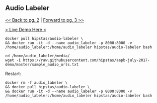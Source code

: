 

## Audio Labeler

[<< Back to pg. 2](https://github.com/hipstas/aapb-july-2017-demo/blob/master/02_attk.utils_demo.ipynb) \| [Forward to pg. 3 >>](https://github.com/hipstas/aapb-july-2017-demo/blob/master/03_attk.utils_demo.ipynb)

[> Live Demo Here <](http://138.68.247.106:8000/)

```
docker pull hipstas/audio-labeler \
&& docker run -it -d --name audio_labeler -p 8000:8000 -v /home/audio_labeler:/home/audio_labeler hipstas/audio-labeler bash
```

```
cd /home/audio_labeler/media/
wget -i https://raw.githubusercontent.com/hipstas/aapb-july-2017-demo/master/sample_audio_urls.txt
```


Restart:

```
docker rm -f audio_labeler \
&& docker pull hipstas/audio-labeler \
&& docker run -it -d --name audio_labeler -p 8000:8000 -v /home/audio_labeler:/home/audio_labeler hipstas/audio-labeler bash
```
